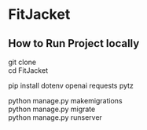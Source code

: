 # FitJacket

## How to Run Project locally
git clone  
cd FitJacket  

pip install dotenv openai requests pytz

python manage.py makemigrations  
python manage.py migrate  
python manage.py runserver
